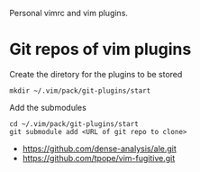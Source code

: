 Personal vimrc and vim plugins.

# Git repos of vim plugins

Create the diretory for the plugins to be stored
```shell
mkdir ~/.vim/pack/git-plugins/start
```

Add the submodules
```
cd ~/.vim/pack/git-plugins/start
git submodule add <URL of git repo to clone>
```

* https://github.com/dense-analysis/ale.git
* https://github.com/tpope/vim-fugitive.git

